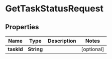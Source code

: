 

# GetTaskStatusRequest


## Properties

Name | Type | Description | Notes
------------ | ------------- | ------------- | -------------
**taskId** | **String** |  |  [optional]



